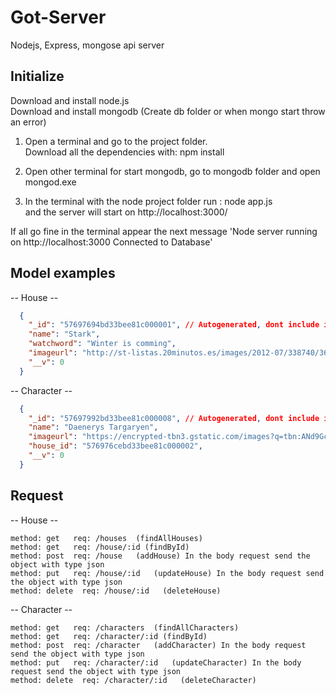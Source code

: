 # Got-Server
Nodejs, Express, mongose api server

<h2>Initialize</h2>
Download and install node.js <br/>
Download and install mongodb (Create db folder or when mongo start throw an error) <br/>

1) Open a terminal and go to the project folder. <br/>
  Download all the dependencies with: npm install <br/>
  
2) Open other terminal for start mongodb, go to mongodb folder and open mongod.exe <br/>

3) In the terminal with the node project folder run : node app.js  <br/>
  and the server will start on <a src="http://localhost:3000/">http://localhost:3000/</a> <br/>
  
  If all go fine in the terminal appear the next message 'Node server running on http://localhost:3000 Connected to Database' <br/>
  
  <h2>Model examples</h2>
  
-- House -- 
```json
  {
    "_id": "57697694bd33bee81c000001", // Autogenerated, dont include in post method
    "name": "Stark",
    "watchword": "Winter is comming",
    "imageurl": "http://st-listas.20minutos.es/images/2012-07/338740/3645213_249px.jpg?1343563047",
    "__v": 0
  }
```
-- Character --
```json
  {
    "_id": "57697992bd33bee81c000008", // Autogenerated, dont include in post method
    "name": "Daenerys Targaryen",
    "imageurl": "https://encrypted-tbn3.gstatic.com/images?q=tbn:ANd9GcRWnZAMq3RfivCTchW6O0hMRa-nBP7B6j2r4It7xL3xhneMx29NhWQ",
    "house_id": "576976cebd33bee81c000002",
    "__v": 0
  }
```

<h2>Request</h2>

-- House -- <br/>
```
method: get   req: /houses  (findAllHouses)
method: get   req: /house/:id (findById) 
method: post  req: /house   (addHouse) In the body request send the object with type json 
method: put   req: /house/:id   (updateHouse) In the body request send the object with type json
method: delete  req: /house/:id   (deleteHouse) 
```
-- Character -- <br/>
```
method: get   req: /characters  (findAllCharacters)
method: get   req: /character/:id (findById) 
method: post  req: /character   (addCharacter) In the body request send the object with type json 
method: put   req: /character/:id   (updateCharacter) In the body request send the object with type json
method: delete  req: /character/:id   (deleteCharacter) 
```
